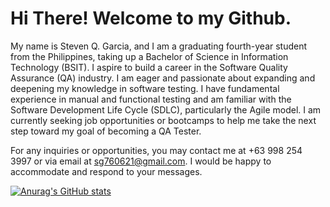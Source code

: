 # Hi There! Welcome to my Github.

My name is Steven Q. Garcia, and I am a graduating fourth-year student from the Philippines, taking up a Bachelor of Science in Information Technology (BSIT). I aspire to build a career in the Software Quality Assurance (QA) industry. I am eager and passionate about expanding and deepening my knowledge in software testing. I have fundamental experience in manual and functional testing and am familiar with the Software Development Life Cycle (SDLC), particularly the Agile model. I am currently seeking job opportunities or bootcamps to help me take the next step toward my goal of becoming a QA Tester.

For any inquiries or opportunities, you may contact me at +63 998 254 3997 or via email at sg760621@gmail.com. I would be happy to accommodate and respond to your messages.

[![Anurag's GitHub stats](https://github-readme-stats.vercel.app/api?username=stevgrcia)](https://github.com/anuraghazra/github-readme-stats)
